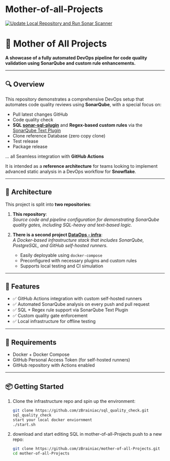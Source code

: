 # Mother-of-all-Projects

[![Update Local Repository and Run Sonar Scanner](https://github.com/zBrainiac/mother-of-all-Projects/actions/workflows/update-local-repo.yml/badge.svg)](https://github.com/zBrainiac/mother-of-all-Projects/actions/workflows/update-local-repo.yml)


# 🧠 Mother of All Projects

**A showcase of a fully automated DevOps pipeline for code quality validation using SonarQube and custom rule enhancements.**

---

## 🔍 Overview

This repository demonstrates a comprehensive DevOps setup that automates code quality reviews using **SonarQube**, with a special focus on:

- Pull latest changes GitHub
- Code quality check
- **SQL [sonar-sql-plugin](https://github.com/gretard/sonar-sql-plugin)** and **Regex-based custom rules** via the [SonarQube Text Plugin](https://github.com/SonarQubeCommunity/sonar-text-plugin)
- Clone reference Database (zero copy clone)
- Test release
- Package release

... all Seamless integration with **GitHub Actions**



It is intended as a **reference architecture** for teams looking to implement advanced static analysis in a DevOps workflow for **Snowflake**.

---

## 🧱 Architecture

This project is split into **two repositories**:

1. **This repository**:  
   _Source code and pipeline configuration for demonstrating SonarQube quality gates, including SQL-heavy and text-based logic._

2. **There is a second project [DataOps - infra](https://github.com/zBrainiac/sql_quality_check)**:  
   _A Docker-based infrastructure stack that includes SonarQube, PostgreSQL, and GitHub self-hosted runners._
    - Easily deployable using `docker-compose`
    - Preconfigured with necessary plugins and custom rules
    - Supports local testing and CI simulation

---

## 🚀 Features

- ✅ GitHub Actions integration with custom self-hosted runners
- ✅ Automated SonarQube analysis on every push and pull request
- ✅ SQL + Regex rule support via SonarQube Text Plugin
- ✅ Custom quality gate enforcement
- ✅ Local infrastructure for offline testing

---

## 🧰 Requirements

- Docker + Docker Compose
- GitHub Personal Access Token (for self-hosted runners)
- GitHub repository with Actions enabled

---

## 📦 Getting Started

1. Clone the infrastructure repo and spin up the environment:
   ```bash
   git clone https://github.com/zBrainiac/sql_quality_check.git
   sql_quality_check
   start your local docker enviornment 
   ./start.sh

2. download and start editing SQL in mother-of-all-Projects push to a new repo:
   ```bash
   git clone https://github.com/zBrainiac/mother-of-all-Projects.git
   cd mother-of-all-Projects